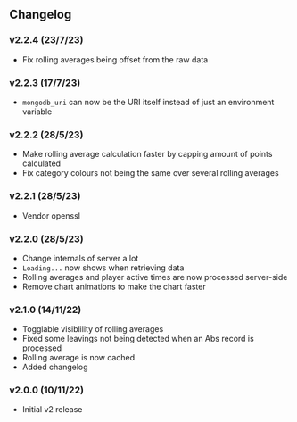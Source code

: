 ## Changelog

### v2.2.4 (23/7/23)

- Fix rolling averages being offset from the raw data

### v2.2.3 (17/7/23)

- `mongodb_uri` can now be the URI itself instead of just an environment variable

### v2.2.2 (28/5/23)

- Make rolling average calculation faster by capping amount of points calculated
- Fix category colours not being the same over several rolling averages

### v2.2.1 (28/5/23)

- Vendor openssl

### v2.2.0 (28/5/23)

- Change internals of server a lot
- `Loading...` now shows when retrieving data
- Rolling averages and player active times are now processed server-side
- Remove chart animations to make the chart faster

### v2.1.0 (14/11/22)

- Togglable visiblility of rolling averages
- Fixed some leavings not being detected when an Abs record is processed
- Rolling average is now cached
- Added changelog

### v2.0.0 (10/11/22)

- Initial v2 release

